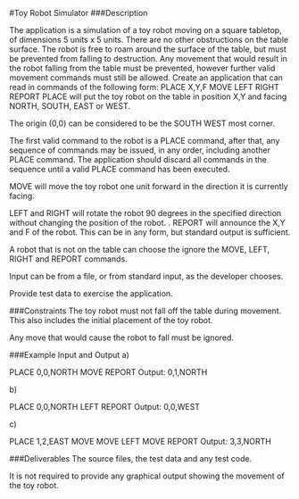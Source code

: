 #Toy Robot Simulator ###Description

The application is a simulation of a toy robot moving on a square tabletop, of dimensions 5 units x 5 units.
There are no other obstructions on the table surface.
The robot is free to roam around the surface of the table, but must be prevented from falling to destruction. Any movement that would result in the robot falling from the table must be prevented, however further valid movement commands must still be allowed.
Create an application that can read in commands of the following form:
PLACE X,Y,F
MOVE
LEFT
RIGHT
REPORT
PLACE will put the toy robot on the table in position X,Y and facing NORTH, SOUTH, EAST or WEST.

The origin (0,0) can be considered to be the SOUTH WEST most corner.

The first valid command to the robot is a PLACE command, after that, any sequence of commands may be issued, in any order, including another PLACE command. The application should discard all commands in the sequence until a valid PLACE command has been executed.

MOVE will move the toy robot one unit forward in the direction it is currently facing.

LEFT and RIGHT will rotate the robot 90 degrees in the specified direction without changing the position of the robot. . REPORT will announce the X,Y and F of the robot. This can be in any form, but standard output is sufficient.

A robot that is not on the table can choose the ignore the MOVE, LEFT, RIGHT and REPORT commands.

Input can be from a file, or from standard input, as the developer chooses.

Provide test data to exercise the application.

###Constraints The toy robot must not fall off the table during movement. This also includes the initial placement of the toy robot.

Any move that would cause the robot to fall must be ignored.

###Example Input and Output a)

PLACE 0,0,NORTH
MOVE
REPORT
Output: 0,1,NORTH

b)

PLACE 0,0,NORTH
LEFT
REPORT
Output: 0,0,WEST

c)

PLACE 1,2,EAST
MOVE
MOVE
LEFT
MOVE
REPORT
Output: 3,3,NORTH

###Deliverables The source files, the test data and any test code.

It is not required to provide any graphical output showing the movement of the toy robot.
